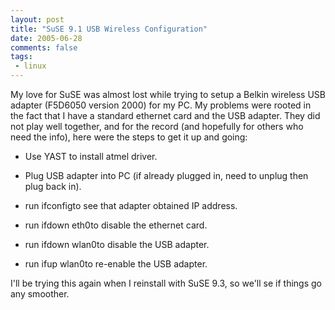 ```yaml
---
layout: post
title: "SuSE 9.1 USB Wireless Configuration"
date: 2005-06-28
comments: false
tags:
 - linux
---
```


My love for SuSE was almost lost while trying to setup a Belkin wireless USB adapter (F5D6050 version 2000) for my PC. My problems were rooted in the fact that I have a standard ethernet card and the USB adapter. They did not play well together, and for the record (and hopefully for others who need the info), here were the steps to get it up and going:



  - Use YAST to install atmel driver.


  - Plug USB adapter into PC (if already plugged in, need to unplug then plug back in).


  - run ifconfigto see that adapter obtained IP address.


  - run ifdown eth0to disable the ethernet card.


  - run ifdown wlan0to disable the USB adapter.


  - run ifup wlan0to re-enable the USB adapter.



I'll be trying this again when I reinstall with SuSE 9.3, so we'll se if things go any smoother.


